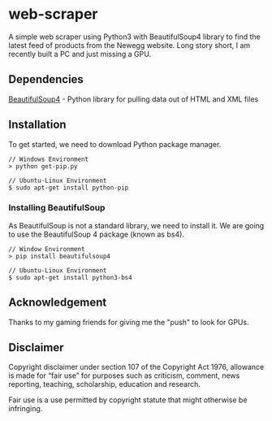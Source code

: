 # web-scraper
A simple web scraper using Python3 with BeautifulSoup4 library to find the latest feed of products from the Newegg website. Long story short, I am recently built a PC and just missing a GPU.

## Dependencies
[BeautifulSoup4](https://pypi.org/project/beautifulsoup4/) - Python library for pulling data out of HTML and XML files

## Installation

To get started, we need to download Python package manager.

```
// Windows Environment
> python get-pip.py
```

```
// Ubuntu-Linux Environment
$ sudo apt-get install python-pip
```

### Installing BeautifulSoup

As BeautifulSoup is not a standard library, we need to install it. We are going to use the BeautifulSoup 4 package (known as bs4).

```
// Window Environment
> pip install beautifulsoup4
```

```
// Ubuntu-Linux Environment
$ sudo apt-get install python3-bs4
```

## Acknowledgement

Thanks to my gaming friends for giving me the "push" to look for GPUs.

## Disclaimer

Copyright disclaimer under section 107 of the Copyright Act 1976, 
allowance is made for “fair use” for purposes such as criticism, 
comment, news reporting, teaching, scholarship, education and research.

Fair use is a use permitted by copyright statute that might otherwise 
be infringing.
